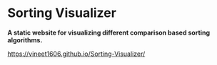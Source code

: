 # Sorting Visualizer

**A static website for visualizing different comparison based sorting algorithms.**


https://vineet1606.github.io/Sorting-Visualizer/
